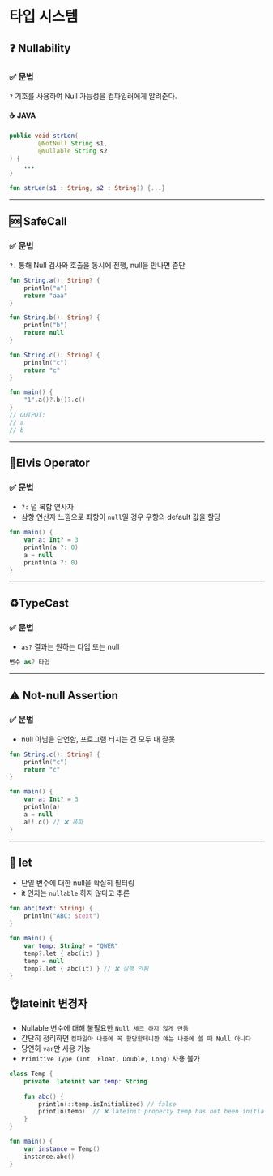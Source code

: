 # 타입 시스템

## ❓ Nullability
### ✅ 문법
`?` 기호를 사용하여 Null 가능성을 컴파일러에게 알려준다.

#### ☕ JAVA
```java
public void strLen(
        @NotNull String s1, 
        @Nullable String s2
) {
    ...
}
```

```kotlin
fun strLen(s1 : String, s2 : String?) {...}
```
---

## 🆘 SafeCall
### ✅ 문법
`?.` 통해 Null 검사와 호출을 동시에 진행, null을 만나면 줃단

```kotlin
fun String.a(): String? {
    println("a")
    return "aaa"
}

fun String.b(): String? {
    println("b")
    return null
}

fun String.c(): String? {
    println("c")
    return "c"
}

fun main() {
    "1".a()?.b()?.c()
}
// OUTPUT:
// a
// b
```
---
## 🪮Elvis Operator
### ✅ 문법
- `?:` 널 복합 연사자
- 삼항 연산자 느낌으로 좌항이 `null`일 경우 우항의 default 값을 할당
```kotlin
fun main() {
    var a: Int? = 3
    println(a ?: 0)
    a = null
    println(a ?: 0)
}
```
---
## ♻️TypeCast
### ✅ 문법
- `as?` 결과는 원하는 타입 또는 null
```kotlin
변수 as? 타입 
```
---
## ⚠️ Not-null Assertion
### ✅ 문법
- null 아님을 단언함, 프로그램 터지는 건 모두 내 잘못
```kotlin
fun String.c(): String? {
    println("c")
    return "c"
}

fun main() {
    var a: Int? = 3
    println(a)
    a = null
    a!!.c() // ❌ 폭파
}
```
---
## 🌉 let
- 단일 변수에 대한 null을 확실히 필터링
- it 인자는 `nullable` 하지 않다고 추론
```kotlin
fun abc(text: String) {
    println("ABC: $text")
}

fun main() {
    var temp: String? = "QWER" 
    temp?.let { abc(it) }
    temp = null
    temp?.let { abc(it) } // ❌ 실행 안됨
}
```

## 👌lateinit 변경자
- Nullable 변수에 대해 불필요한 `Null 체크 하지 않게 만듬`
- 간단히 정리하면 `컴파일아 나중에 꼭 할당할테니깐 얘는 나중에 쓸 때 Null 아니다`
- 당연히 `var`만 사용 가능
- `Primitive Type (Int, Float, Double, Long)` 사용 불가
```kotlin
class Temp {
    private  lateinit var temp: String
    
    fun abc() {
        println(::temp.isInitialized) // false
        println(temp)  // ❌ lateinit property temp has not been initialized
    }
}

fun main() {
    var instance = Temp()
    instance.abc()
}
```